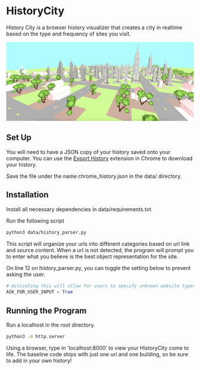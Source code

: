 # HistoryCity

History City is a browser history visualizer that creates a city in realtime based on the type and frequency of sites you visit.

![Image description](images/city_01.png)

## Set Up

You will need to have a JSON copy of your history saved onto your computer. You can use the [Export History](https://chrome.google.com/webstore/detail/export-history/hcohnnbbiggngobheobhdipbgmcbelhh) extension in Chrome to download your history. 

Save the file under the name chrome_history.json in the data/ directory.

## Installation

Install all necessary dependencies in data/requirements.txt.

Run the following script

```bash
python3 data/history_parser.py
```

This script will organize your urls into different categories based on url link and source content. When a url is not detected, the program will prompt you to enter what you believe is the best object representation for the site.

On line 12 on history_parser.py, you can toggle the setting below to prevent asking the user.

```python
# Activating this will allow for users to specify unknown website types.
ASK_FOR_USER_INPUT = True
```

## Running the Program

Run a localhost in the root directory.

```bash
python3 -m http.server
```

Using a browser, type in 'localhost:8000’ to view your HistoryCity come to life. The baseline code ships with just one url and one building, so be sure to add in your own history!
